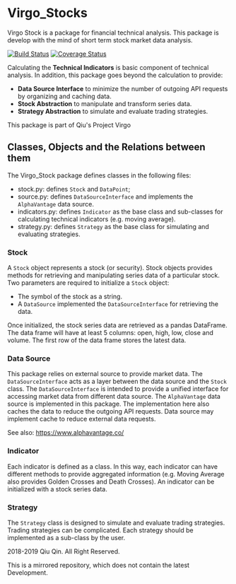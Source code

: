 # Virgo_Stocks
Virgo Stock is a package for financial technical analysis. This package is develop with the mind of short term stock market data analysis.

[![Build Status](https://travis-ci.org/qiuosier/Virgo.svg?branch=master)](https://travis-ci.org/qiuosier/Virgo)
[![Coverage Status](https://coveralls.io/repos/github/qiuosier/Virgo/badge.svg?branch=master)](https://coveralls.io/github/qiuosier/Virgo?branch=master)

Calculating the __Technical Indicators__ is basic component of technical analysis. In addition, this package goes beyond the calculation to provide:
* __Data Source Interface__ to minimize the number of outgoing API requests by organizing and caching data.
* __Stock Abstraction__ to manipulate and transform series data.
* __Strategy Abstraction__ to simulate and evaluate trading strategies.

This package is part of Qiu's Project Virgo


## Classes, Objects and the Relations between them
The Virgo_Stock package defines classes in the following files:
* stock.py: defines `Stock` and `DataPoint`;
* source.py: defines `DataSourceInterface` and implements the `AlphaVantage` data source.
* indicators.py: defines `Indicator` as the base class and sub-classes for calculating technical indicators (e.g. moving average).
* strategy.py: defines `Strategy` as the base class for simulating and evaluating strategies.

### Stock
A `Stock` object represents a stock (or security). Stock objects provides methods for retrieving and manipulating series data of a particular stock. Two parameters are required to initialize a `Stock` object:
* The symbol of the stock as a string.
* A `DataSource` implemented the `DataSourceInterface` for retrieving the data.

Once initialized, the stock series data are retrieved as a pandas DataFrame. The data frame will have at least 5 columns: open, high, low, close and volume. The first row of the data frame stores the latest data.

### Data Source
This package relies on external source to provide market data. The `DataSourceInterface` acts as a layer between the data source and the `Stock` class. The `DataSourceInterface` is intended to provide a unified interface for accessing market data from different data source. The `AlphaVantage` data source is implemented in this package. The implementation here also caches the data to reduce the outgoing API requests. Data source may implement cache to reduce external data requests.

See also: https://www.alphavantage.co/

### Indicator
Each indicator is defined as a class. In this way, each indicator can have different methods to provide aggregated information (e.g. Moving Average also provides Golden Crosses and Death Crosses).  An indicator can be initialized with a stock series data.

### Strategy
The `Strategy` class is designed to simulate and evaluate trading strategies. Trading strategies can be complicated. Each strategy should be implemented as a sub-class by the user.


2018-2019 Qiu Qin. All Right Reserved.

This is a mirrored repository, which does not contain the latest Development.
